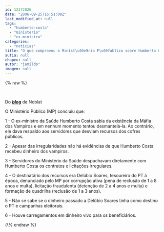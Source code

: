 ```yaml
---
id: 12372826
date: "2006-09-25T16:51:00Z"
last_modified_at: null
tags:
  - "humberto-costa"
  - "ministerio"
  - "ex-ministro"
categories:
  - "noticias"
title: "O que comprovou o Minist\u00e9rio P\u00fablico sobre Humberto Costa"
sutia: null
chapeu: null
autor: "jamildo"
imagem: null
---
```

{\% raw %}
<p>&nbsp;<br /></p>
<p>Do <strong><em><a href="#" target="_blank" rel="noopener noreferrer">blog</a></em></strong> de Noblat</p>
<p>O Minist&eacute;rio P&uacute;blico (MP) concluiu que:</p>
<p>1 - O ex-ministro da Sa&uacute;de Humberto Costa sabia da exist&ecirc;ncia da M&aacute;fia dos Vampiros e em nenhum momento tentou desmantel&aacute;-la. Ao contr&aacute;rio, ele dava respaldo aos servidores que desviam recursos dos cofres p&uacute;blicos.</p>
<p>2 - Apesar das irregularidades n&atilde;o h&aacute; evid&ecirc;ncias de que Humberto Costa recebeu dinheiro dos vampiros.</p>
<p>3 - Servidores do Minist&eacute;rio da Sa&uacute;de despachavam diretamente com Humberto Costa os contratos e licita&ccedil;&otilde;es irregulares.</p>
<p>4 - O destinat&aacute;rio dos recursos era Del&uacute;bio Soares, tesoureiro do PT &agrave; &eacute;poca, denunciado pelo MP por corrup&ccedil;&atilde;o ativa (pena de reclus&atilde;o de 1 a 8 anos e multa), licita&ccedil;&atilde;o fraudulenta (deten&ccedil;&atilde;o de 2 a 4 anos e multa) e forma&ccedil;&atilde;o de quadrilha (reclus&atilde;o de 1 a 3 anos).</p>
<p>5 - N&atilde;o se sabe se o dinheiro passado a Del&uacute;bio Soares tinha como destino o PT e campanhas eleitorais.</p>
<p>6 - Houve carregamentos em dinheiro vivo para os benefici&aacute;rios.</p>
{\% endraw %}